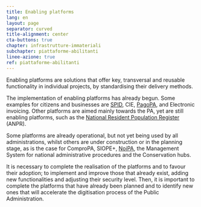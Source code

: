 ```yaml
---
title: Enabling platforms
lang: en
layout: page
separator: curved
title-alignment: center
cta-buttons: true
chapter: infrastrutture-immateriali
subchapter: piattaforme-abilitanti
linee-azione: true
ref: piattaforme-abilitanti
---
```

Enabling platforms are solutions that offer key, transversal and reusable functionality in individual projects, by standardising their delivery methods.

The implementation of enabling platforms has already begun. Some examples for citizens and businesses are [SPID](https://teamdigitale.governo.it/en/projects/digital-identity.htm), CIE, [PagoPA](https://teamdigitale.governo.it/en/projects/digital-payments.htm), and Electronic invoicing. Other platforms are aimed mainly towards the PA, yet are still enabling platforms, such as the [National Resident Population Register](https://teamdigitale.governo.it/en/projects/anpr.htm) (ANPR).

Some platforms are already operational, but not yet being used by all administrations, whilst others are under construction or in the planning stage, as is the case for ComproPA, SIOPE+, [NoiPA](https://noipa.mef.gov.it/), the Management System for national administrative procedures and the Conservation hubs.

It is necessary to complete the realisation of the platforms and to favour their adoption; to implement and improve those that already exist, adding new functionalities and adjusting their security level. Then, it is important to complete the platforms that have already been planned and to identify new ones that will accelerate the digitisation process of the Public Administration.
